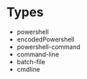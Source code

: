 # Types

* powershell
* encodedPowershell
* powershell-command
* command-line
* batch-file
* cmdline

